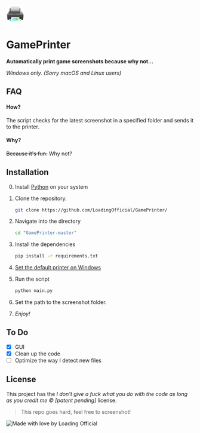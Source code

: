 ![Game Printer logo](resources/icons/GamePrinter.png)
# **GamePrinter**

**Automatically print game screenshots because why not...**

_Windows only. (Sorry macOS and Linux users)_

## FAQ
#### How?
The script checks for the latest screenshot in a specified folder and sends it to the printer. 

#### Why?
~~Because it's fun.~~
Why not?

## Installation

0. Install [Python](https://python.org/)  on your system

1. Clone the repository.
    ```bash
    git clone https://github.com/LoadingOfficial/GamePrinter/
    ```

2. Navigate into the directory
    ```bash
    cd "GamePrinter-master"
    ```

3. Install the dependencies
    ```bash
    pip install -r requirements.txt
    ```

4. [Set the default printer on Windows](https://support.microsoft.com/en-us/windows/how-to-set-a-default-printer-in-windows-10-e10cf8b8-e596-b102-bf84-c41022b5036f#:~:text=To%20choose%20a%20default%20printer,default%20printer%20on%20your%20own.)

5. Run the script
    ```bash
    python main.py
    ```

6. Set the path to the screenshot folder.

7. *Enjoy!*

## To Do
- [x] GUI
- [x] Clean up the code
- [ ] Optimize the way I detect new files

## License
This project has the _I don't give a fuck what you do with the code as long as you credit me © [patent pending]_ license.

> This repo goes hard, feel free to screenshot!

![Made with love by Loading Official](https://i.imgur.com/HS1Tqgm.png)
